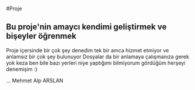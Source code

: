 #Proje
## Bu proje'nin amaycı kendimi geliştirmek ve bişeyler öğrenmek

Proje içersinde bir çok şey denedim tek bir amca hizmet etmiyor ve anlamsız bir çok şey bulunuyor 
Dosyalar da bir anlamaya çalışmanıza gerek yok keza ben bile bazı yerleri niye yaptığımı bilmiyorum gördüğüm 
herşeyi denemişim :)

...
Mehmet Alp ARSLAN